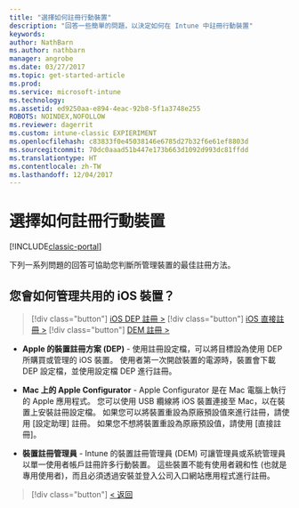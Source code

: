 ```yaml
---
title: "選擇如何註冊行動裝置"
description: "回答一些簡單的問題，以決定如何在 Intune 中註冊行動裝置"
keywords: 
author: NathBarn
ms.author: nathbarn
manager: angrobe
ms.date: 03/27/2017
ms.topic: get-started-article
ms.prod: 
ms.service: microsoft-intune
ms.technology: 
ms.assetid: ed9250aa-e894-4eac-92b8-5f1a3748e255
ROBOTS: NOINDEX,NOFOLLOW
ms.reviewer: dagerrit
ms.custom: intune-classic EXPIERIMENT
ms.openlocfilehash: c83833f0e45038146e6785d27b32f6e61ef8803d
ms.sourcegitcommit: 70dc0aaad51b447e173b663d1092d993dc81ffdd
ms.translationtype: HT
ms.contentlocale: zh-TW
ms.lasthandoff: 12/04/2017
---
```

# <a name="choose-how-to-enroll-mobile-devices"></a>選擇如何註冊行動裝置

[!INCLUDE[classic-portal](../includes/classic-portal.md)]

下列一系列問題的回答可協助您判斷所管理裝置的最佳註冊方法。

## <a name="how-will-you-manage-shared-ios-devices"></a>**您會如何管理共用的 iOS 裝置？**

> [!div class="button"]
[iOS DEP 註冊 >](/intune-classic/deploy-use/ios-device-enrollment-program-in-microsoft-intune)
> [!div class="button"]
[iOS 直接註冊 >](/intune-classic/deploy-use/ios-direct-enrollment-in-microsoft-intune)
> [!div class="button"]
[DEM 註冊 >](/intune-classic/deploy-use/enroll-corporate-owned-devices-with-the-device-enrollment-manager-in-microsoft-intune)

  - **Apple 的裝置註冊方案 (DEP)** - 使用註冊設定檔，可以將目標設為使用 DEP 所購買或管理的 iOS 裝置。 使用者第一次開啟裝置的電源時，裝置會下載 DEP 設定檔，並使用設定檔 DEP 進行註冊。

  - **Mac 上的 Apple Configurator** - Apple Configurator 是在 Mac 電腦上執行的 Apple 應用程式。 您可以使用 USB 纜線將 iOS 裝置連接至 Mac，以在裝置上安裝註冊設定檔。 如果您可以將裝置重設為原廠預設值來進行註冊，請使用 [設定助理] 註冊。 如果您不想將裝置重設為原廠預設值，請使用 [直接註冊]。

  - **裝置註冊管理員** - Intune 的裝置註冊管理員 (DEM) 可讓管理員或系統管理員以單一使用者帳戶註冊許多行動裝置。 這些裝置不能有使用者親和性 (也就是專用使用者)，而且必須透過安裝並登入公司入口網站應用程式進行註冊。

> [!div class="button"]
[< 返回](choose-how-to-enroll-devices3.md)
